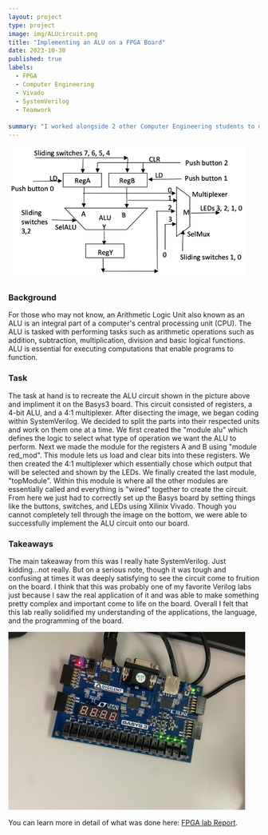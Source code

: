 ```yaml
---
layout: project
type: project
image: img/ALUcircuit.png
title: "Implementing an ALU on a FPGA Board"
date: 2023-10-30
published: true
labels:
  - FPGA
  - Computer Engineering
  - Vivado
  - SystemVerilog
  - Teamwork

summary: "I worked alongside 2 other Computer Engineering students to design, implement, and test an Arithmetic Logic Unit (ALU) circuit on a Digilent Basys3 FPGA Development Board using Vivado and System Verilog"
---
```



<img src="../img/ALUcircuit.png" width = "475px">

### Background

For those who may not know, an Arithmetic Logic Unit also known as an ALU is an integral part of a computer's central processing unit (CPU). The ALU is tasked with performing tasks such as arithmetic operations such as addition, subtraction, multiplication, division and basic logical functions. ALU is essential for executing computations that enable programs to function.


### Task

The task at hand is to recreate the ALU circuit shown in the picture above and impliment it on the Basys3 board. This circuit consisted of registers, a 4-bit ALU, and a 4:1 multiplexer. After disecting the image, we began coding within SystemVerilog. We decided to split the parts into their respected units and work on them one at a time. We first created the "module alu" which defines the logic to select what type of operation we want the ALU to perform. Next we made the module for the registers A and B using "module red_mod". This module lets us load and clear bits into these registers. We then created the 4:1 multiplexer which essentially chose which output that will be selected and shown by the LEDs. We finally created the last module, "topModule". Within this module is where all the other modules are essentially called and everything is "wired" together to create the circuit. From here we just had to correctly set up the Basys board by setting things like the buttons, switches, and LEDs using Xilinix Vivado. Though you cannot completely tell through the image on the bottom, we were able to successfully implement the ALU circuit onto our board.

### Takeaways

The main takeaway from this was I really hate SystemVerilog. Just kidding...not really. But on a serious note, though it was tough and confusing at times it was deeply satisfying to see the circuit come to fruition on the board. I think that this was probably one of my favorite Verilog labs just because I saw the real application of it and was able to make something pretty complex and important come to life on the board. Overall I felt that this lab really solidified my understanding of the applications, the language, and the programming of the board.

<img src="../img/image4.jpeg" width = "475px">


You can learn more in detail of what was done here: [FPGA lab Report](https://drive.google.com/file/d/1d9tWdNzbXhQwsfkr4FTGhvMkdNt74Khm/view?usp=sharing).
